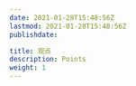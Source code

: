 ```yaml
---
date: 2021-01-28T15:48:56Z
lastmod: 2021-01-28T15:48:56Z
publishdate: 

title: 观点
description: Points
weight: 1
---
```

